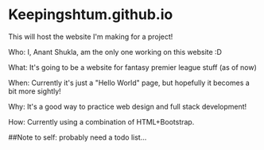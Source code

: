 # Keepingshtum.github.io

This will host the website I'm making for a project!

Who: I, Anant Shukla, am the only one working on this website :D

What: It's going to be a website for fantasy premier league stuff (as of now)

When: Currently it's just a "Hello World" page, but hopefully it becomes a bit more sightly!

Why: It's a good way to practice web design and full stack development!

How: Currently using a combination of HTML+Bootstrap. 

##Note to self: probably need a todo list...
